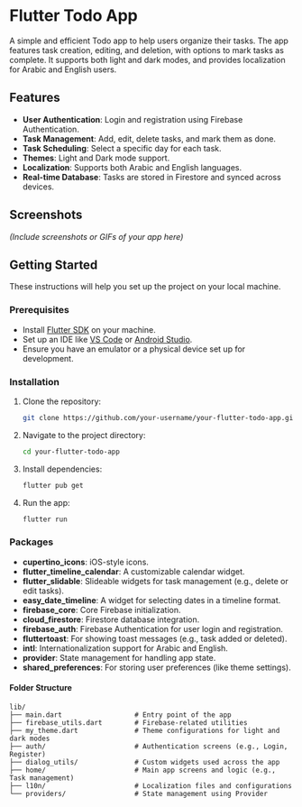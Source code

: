 # Flutter Todo App

A simple and efficient Todo app to help users organize their tasks. The app features task creation, editing, and deletion, with options to mark tasks as complete. It supports both light and dark modes, and provides localization for Arabic and English users.

## Features

- **User Authentication**: Login and registration using Firebase Authentication.
- **Task Management**: Add, edit, delete tasks, and mark them as done.
- **Task Scheduling**: Select a specific day for each task.
- **Themes**: Light and Dark mode support.
- **Localization**: Supports both Arabic and English languages.
- **Real-time Database**: Tasks are stored in Firestore and synced across devices.


## Screenshots
_(Include screenshots or GIFs of your app here)_

## Getting Started

These instructions will help you set up the project on your local machine.

### Prerequisites

- Install [Flutter SDK](https://flutter.dev/docs/get-started/install) on your machine.
- Set up an IDE like [VS Code](https://code.visualstudio.com/) or [Android Studio](https://developer.android.com/studio).
- Ensure you have an emulator or a physical device set up for development.

### Installation

1. Clone the repository:
    ```bash
    git clone https://github.com/your-username/your-flutter-todo-app.git
    ```

2. Navigate to the project directory:
    ```bash
    cd your-flutter-todo-app
    ```

3. Install dependencies:
    ```bash
    flutter pub get
    ```

4. Run the app:
    ```bash
    flutter run
    ```

### Packages
- **cupertino_icons**: iOS-style icons.
- **flutter_timeline_calendar**: A customizable calendar widget.
- **flutter_slidable**: Slideable widgets for task management (e.g., delete or edit tasks).
- **easy_date_timeline**: A widget for selecting dates in a timeline format.
- **firebase_core**: Core Firebase initialization.
- **cloud_firestore**: Firestore database integration.
- **firebase_auth**: Firebase Authentication for user login and registration.
- **fluttertoast**: For showing toast messages (e.g., task added or deleted).
- **intl**: Internationalization support for Arabic and English.
- **provider**: State management for handling app state.
- **shared_preferences**: For storing user preferences (like theme settings).

#### Folder Structure

```text
lib/
├── main.dart                  # Entry point of the app
├── firebase_utils.dart        # Firebase-related utilities
├── my_theme.dart              # Theme configurations for light and dark modes
├── auth/                      # Authentication screens (e.g., Login, Register)
├── dialog_utils/              # Custom widgets used across the app
├── home/                      # Main app screens and logic (e.g., Task management)
├── l10n/                      # Localization files and configurations
└── providers/                 # State management using Provider      
